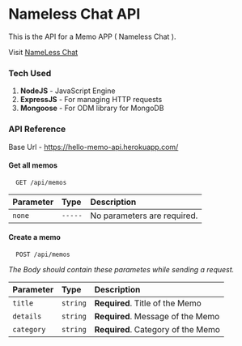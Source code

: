 
# Nameless Chat API

This is the API for a Memo APP ( Nameless Chat ). 

Visit [NameLess Chat](https://nameless-chat.vercel.app/)



### Tech Used
1. **NodeJS** - JavaScript Engine
2. **ExpressJS** - For managing HTTP requests
3. **Mongoose** - For ODM library for MongoDB


### API Reference
Base Url - https://hello-memo-api.herokuapp.com/

#### Get all memos

```http
  GET /api/memos
```

| Parameter | Type     | Description                |
| :-------- | :------- | :------------------------- |
| `none` | `-----` | No parameters are required. |

#### Create a memo

```http
  POST /api/memos
```

_The Body should contain these parametes while sending a request._

| Parameter | Type     | Description                       |
| :-------- | :------- | :-------------------------------- |
| `title`      | `string` | **Required**. Title of the Memo |
| `details`      | `string` | **Required**. Message of the Memo |
| `category`      | `string` | **Required**. Category of the Memo |

